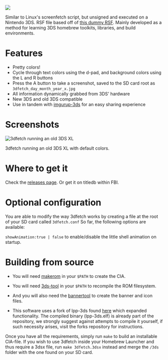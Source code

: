 ![](http://i.imgur.com/49vYhos.png)

Similar to Linux's screenfetch script, but unsigned and executed on a Nintendo 3DS. RSF file based off of [this dummy RSF](https://gist.github.com/mid-kid/d9c4ce50407c71ec9ef3). Mainly developed as a method for learning 3DS homebrew toolkits, libraries, and build environments.

# Features
- Pretty colors!
- Cycle through text colors using the d-pad, and background colors using the L and R buttons
- Press the A button to take a screenshot, saved to the SD card root as ` 3dfetch_day_month_year_x.jpg `
- All information dynamically grabbed from 3DS' hardware
- New 3DS and old 3DS compatible
- Use in tandem with [imgurup-3ds](https://github.com/Pirater12/imgurup-3ds) for an easy sharing experience

# Screenshots
![3dfetch running an old 3DS XL](http://i.imgur.com/8wUNZoS.png)

3dfetch running an old 3DS XL with default colors.

# Where to get it
Check the [releases page](https://github.com/yyualice/3dfetch/releases). Or get it on titledb within FBI.

# Optional configuration
You are able to modify the way 3dfetch works by creating a file at the root of your SD card called `3dfetch.conf`
So far, the following options are available:

`showAnimation:true | false` to enable/disable the little shell animation on startup.


# Building from source
- You will need [makerom](https://github.com/profi200/Project_CTR/releases) in your `$PATH` to create the CIA.
- You will need [3ds-tool](https://github.com/dnasdw/3dstool/releases) in your `$PATH` to recompile the ROM filesystem.
- And you will also need the [bannertool](https://github.com/Steveice10/bannertool) to create the banner and icon files.

- This software uses a fork of lpp-3ds found [here](https://github.com/daedreth/lpp-3ds) which expanded functionality.
The compiled binary (lpp-3ds.elf) is already part of the repository, we strongly suggest against attempts to compile it yourself,
if such necessity arises, visit the forks repository for instructions.

Once you have all the requirements, simply run `make` to build an installable CIA-file.
If you wish to use 3dfetch inside your Homebrew Launcher and thus require a 3dsx file, run `make 3dfetch.3dsx` instead and merge the `/3ds` folder with the one found on your SD card.

